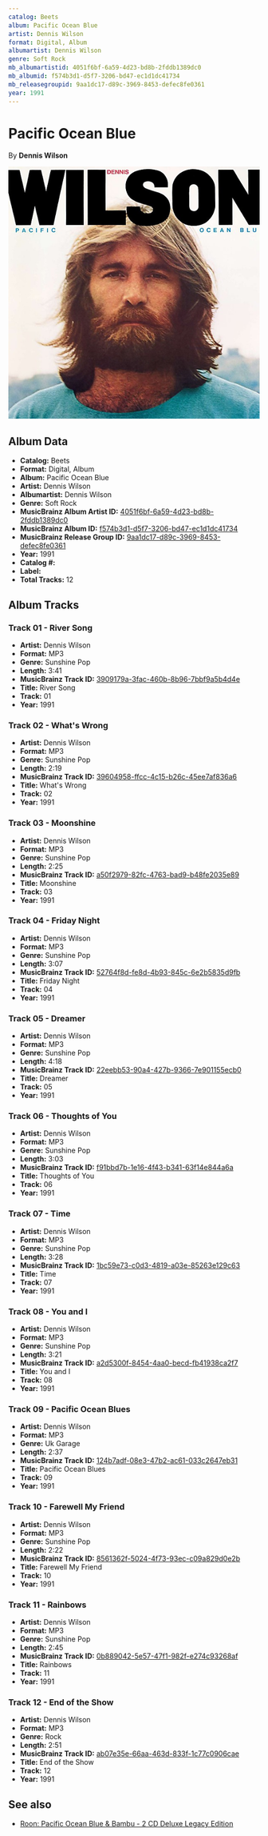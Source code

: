 ```yaml
---
catalog: Beets
album: Pacific Ocean Blue
artist: Dennis Wilson
format: Digital, Album
albumartist: Dennis Wilson
genre: Soft Rock
mb_albumartistid: 4051f6bf-6a59-4d23-bd8b-2fddb1389dc0
mb_albumid: f574b3d1-d5f7-3206-bd47-ec1d1dc41734
mb_releasegroupid: 9aa1dc17-d89c-3969-8453-defec8fe0361
year: 1991
---
```


# Pacific Ocean Blue

By **Dennis Wilson**

![](../../assets/beetscovers/Dennis_Wilson-Pacific_Ocean_Blue.jpg)

## Album Data

- **Catalog:** Beets
- **Format:** Digital, Album
- **Album:** Pacific Ocean Blue
- **Artist:** Dennis Wilson
- **Albumartist:** Dennis Wilson
- **Genre:** Soft Rock
- **MusicBrainz Album Artist ID:** [4051f6bf-6a59-4d23-bd8b-2fddb1389dc0](https://musicbrainz.org/artist/4051f6bf-6a59-4d23-bd8b-2fddb1389dc0)
- **MusicBrainz Album ID:** [f574b3d1-d5f7-3206-bd47-ec1d1dc41734](https://musicbrainz.org/release/f574b3d1-d5f7-3206-bd47-ec1d1dc41734)
- **MusicBrainz Release Group ID:** [9aa1dc17-d89c-3969-8453-defec8fe0361](https://musicbrainz.org/release-group/9aa1dc17-d89c-3969-8453-defec8fe0361)
- **Year:** 1991
- **Catalog #:** 
- **Label:** 
- **Total Tracks:** 12

## Album Tracks

### Track 01 - River Song

- **Artist:** Dennis Wilson
- **Format:** MP3
- **Genre:** Sunshine Pop
- **Length:** 3:41
- **MusicBrainz Track ID:** [3909179a-3fac-460b-8b96-7bbf9a5b4d4e](https://musicbrainz.org/recording/3909179a-3fac-460b-8b96-7bbf9a5b4d4e)
- **Title:** River Song
- **Track:** 01
- **Year:** 1991

### Track 02 - What's Wrong

- **Artist:** Dennis Wilson
- **Format:** MP3
- **Genre:** Sunshine Pop
- **Length:** 2:19
- **MusicBrainz Track ID:** [39604958-ffcc-4c15-b26c-45ee7af836a6](https://musicbrainz.org/recording/39604958-ffcc-4c15-b26c-45ee7af836a6)
- **Title:** What's Wrong
- **Track:** 02
- **Year:** 1991

### Track 03 - Moonshine

- **Artist:** Dennis Wilson
- **Format:** MP3
- **Genre:** Sunshine Pop
- **Length:** 2:25
- **MusicBrainz Track ID:** [a50f2979-82fc-4763-bad9-b48fe2035e89](https://musicbrainz.org/recording/a50f2979-82fc-4763-bad9-b48fe2035e89)
- **Title:** Moonshine
- **Track:** 03
- **Year:** 1991

### Track 04 - Friday Night

- **Artist:** Dennis Wilson
- **Format:** MP3
- **Genre:** Sunshine Pop
- **Length:** 3:07
- **MusicBrainz Track ID:** [52764f8d-fe8d-4b93-845c-6e2b5835d9fb](https://musicbrainz.org/recording/52764f8d-fe8d-4b93-845c-6e2b5835d9fb)
- **Title:** Friday Night
- **Track:** 04
- **Year:** 1991

### Track 05 - Dreamer

- **Artist:** Dennis Wilson
- **Format:** MP3
- **Genre:** Sunshine Pop
- **Length:** 4:18
- **MusicBrainz Track ID:** [22eebb53-90a4-427b-9366-7e901155ecb0](https://musicbrainz.org/recording/22eebb53-90a4-427b-9366-7e901155ecb0)
- **Title:** Dreamer
- **Track:** 05
- **Year:** 1991

### Track 06 - Thoughts of You

- **Artist:** Dennis Wilson
- **Format:** MP3
- **Genre:** Sunshine Pop
- **Length:** 3:03
- **MusicBrainz Track ID:** [f91bbd7b-1e16-4f43-b341-63f14e844a6a](https://musicbrainz.org/recording/f91bbd7b-1e16-4f43-b341-63f14e844a6a)
- **Title:** Thoughts of You
- **Track:** 06
- **Year:** 1991

### Track 07 - Time

- **Artist:** Dennis Wilson
- **Format:** MP3
- **Genre:** Sunshine Pop
- **Length:** 3:28
- **MusicBrainz Track ID:** [1bc59e73-c0d3-4819-a03e-85263e129c63](https://musicbrainz.org/recording/1bc59e73-c0d3-4819-a03e-85263e129c63)
- **Title:** Time
- **Track:** 07
- **Year:** 1991

### Track 08 - You and I

- **Artist:** Dennis Wilson
- **Format:** MP3
- **Genre:** Sunshine Pop
- **Length:** 3:21
- **MusicBrainz Track ID:** [a2d5300f-8454-4aa0-becd-fb41938ca2f7](https://musicbrainz.org/recording/a2d5300f-8454-4aa0-becd-fb41938ca2f7)
- **Title:** You and I
- **Track:** 08
- **Year:** 1991

### Track 09 - Pacific Ocean Blues

- **Artist:** Dennis Wilson
- **Format:** MP3
- **Genre:** Uk Garage
- **Length:** 2:37
- **MusicBrainz Track ID:** [124b7adf-08e3-47b2-ac61-033c2647eb31](https://musicbrainz.org/recording/124b7adf-08e3-47b2-ac61-033c2647eb31)
- **Title:** Pacific Ocean Blues
- **Track:** 09
- **Year:** 1991

### Track 10 - Farewell My Friend

- **Artist:** Dennis Wilson
- **Format:** MP3
- **Genre:** Sunshine Pop
- **Length:** 2:22
- **MusicBrainz Track ID:** [8561362f-5024-4f73-93ec-c09a829d0e2b](https://musicbrainz.org/recording/8561362f-5024-4f73-93ec-c09a829d0e2b)
- **Title:** Farewell My Friend
- **Track:** 10
- **Year:** 1991

### Track 11 - Rainbows

- **Artist:** Dennis Wilson
- **Format:** MP3
- **Genre:** Sunshine Pop
- **Length:** 2:45
- **MusicBrainz Track ID:** [0b889042-5e57-47f1-982f-e274c93268af](https://musicbrainz.org/recording/0b889042-5e57-47f1-982f-e274c93268af)
- **Title:** Rainbows
- **Track:** 11
- **Year:** 1991

### Track 12 - End of the Show

- **Artist:** Dennis Wilson
- **Format:** MP3
- **Genre:** Rock
- **Length:** 2:51
- **MusicBrainz Track ID:** [ab07e35e-66aa-463d-833f-1c77c0906cae](https://musicbrainz.org/recording/ab07e35e-66aa-463d-833f-1c77c0906cae)
- **Title:** End of the Show
- **Track:** 12
- **Year:** 1991


## See also

- [Roon: Pacific Ocean Blue & Bambu - 2 CD Deluxe Legacy Edition](../../Roon/Dennis_Wilson/Pacific_Ocean_Blue_and_Bambu_-_2_CD_Deluxe_Legacy_Edition.md)
